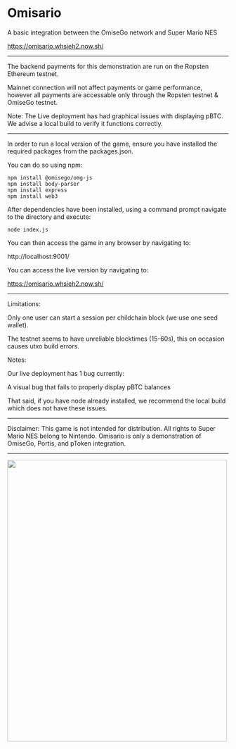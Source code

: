 # Omisario


 A basic integration between the OmiseGo network and Super Mario NES
 
https://omisario.whsieh2.now.sh/

-------------------------------------------------
The backend payments for this demonstration are run on the Ropsten Ethereum testnet.

Mainnet connection will not affect payments or game performance, however all payments are accessable only through the Ropsten testnet & OmiseGo testnet.

Note: The Live deployment has had graphical issues with displaying pBTC. We advise a local build to verify it functions correctly.

--------------------------------------------------

In order to run a local version of the game, ensure you have installed the required packages from the packages.json. 

You can do so using npm:

```
npm install @omisego/omg-js
npm install body-parser
npm install express
npm install web3
```

After dependencies have been installed, using a command prompt navigate to the directory and execute: 

```
node index.js
``` 

You can then access the game in any browser by navigating to:

http://localhost:9001/

You can access the live version by navigating to:

https://omisario.whsieh2.now.sh/

--------------------------------------------------

Limitations:

Only one user can start a session per childchain block (we use one seed wallet).

The testnet seems to have unreliable blocktimes (15-60s), this on occasion causes utxo build errors.

Notes:

Our live deployment has 1 bug currently:

A visual bug that fails to properly display pBTC balances

That said, if you have node already installed, we recommend the local build which does not have these issues.

--------------------------------------------------

Disclaimer: This game is not intended for distribution. All rights to Super Mario NES belong to Nintendo. Omisario is only a demonstration of OmiseGo, Portis, and pToken integration.

--------------------------------------------------
<img src="https://nescience.io/wp-content/uploads/2020/05/OmisarioLogo.jpg" width="500" height="640">

